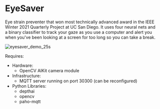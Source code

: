 # EyeSaver
Eye strain preventer that won most technically advanced award in the IEEE Winter 2021 Quarterly Project at UC San Diego. It uses four neural nets and a binary classifier to track your gaze as you use a computer and alert you when you've been looking at a screen for too long so you can take a break.  

![eyesaver_demo_25s](https://user-images.githubusercontent.com/33473815/110295363-e009c480-7fa5-11eb-8d10-b41efed0d50b.gif)


Requires:  
* Hardware: 
  * OpenCV AIKit camera module  
* Infrastructure:
  * MQTT server running on port 30300 (can be reconfigured)  
* Python Libraries:  
  * depthai
  * opencv
  * paho-mqtt  
